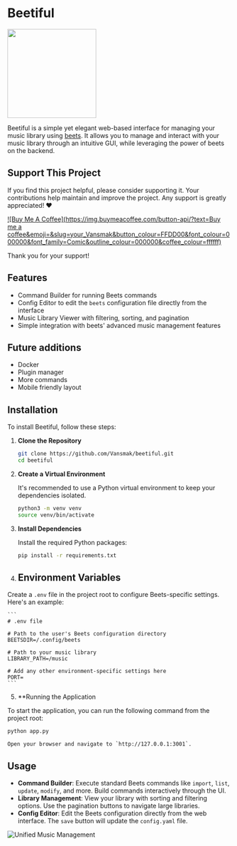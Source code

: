 # Beetiful

<img src="https://github.com/user-attachments/assets/7a8eabb9-bfc4-4f40-a07c-382d382e64f7" width="200" height="200">

Beetiful is a simple yet elegant web-based interface for managing your music library using [beets](https://beets.io/). It allows you to manage and interact with your music library through an intuitive GUI, while leveraging the power of beets on the backend.
## Support This Project

If you find this project helpful, please consider supporting it. Your contributions help maintain and improve the project. Any support is greatly appreciated! ❤️

[![Buy Me A Coffee](https://img.buymeacoffee.com/button-api/?text=Buy me a coffee&emoji=&slug=your_Vansmak&button_colour=FFDD00&font_colour=000000&font_family=Comic&outline_colour=000000&coffee_colour=ffffff)](https://www.buymeacoffee.com/your_username)
  
Thank you for your support!

## Features

- Command Builder for running Beets commands
- Config Editor to edit the `beets` configuration file directly from the interface
- Music Library Viewer with filtering, sorting, and pagination
- Simple integration with beets' advanced music management features

## Future additions
- Docker
- Plugin manager
- More commands
- Mobile friendly layout
## Installation

To install Beetiful, follow these steps:

1. **Clone the Repository**

    ```bash
    git clone https://github.com/Vansmak/beetiful.git
    cd beetiful
    ```

2. **Create a Virtual Environment**

    It's recommended to use a Python virtual environment to keep your dependencies isolated.

    ```bash
    python3 -m venv venv
    source venv/bin/activate
    ```

3. **Install Dependencies**

    Install the required Python packages:

    ```bash
    pip install -r requirements.txt
    ```
4. ## Environment Variables

Create a `.env` file in the project root to configure Beets-specific settings. Here's an example:

    ```
    # .env file

    # Path to the user's Beets configuration directory
    BEETSDIR=/.config/beets

    # Path to your music library
    LIBRARY_PATH=/music

    # Add any other environment-specific settings here
    PORT=
    ```
5. **Running the Application

To start the application, you can run the following command from the project root:

```bash
python app.py

```
    Open your browser and navigate to `http://127.0.0.1:3001`.

## Usage

- **Command Builder**: Execute standard Beets commands like `import`, `list`, `update`, `modify`, and more. Build commands interactively through the UI.
- **Library Management**: View your library with sorting and filtering options. Use the pagination buttons to navigate large libraries.
- **Config Editor**: Edit the Beets configuration directly from the web interface. The `save` button will update the `config.yaml` file.


![Unified Music Management](https://github.com/user-attachments/assets/4bc8887a-aee5-4450-a7f1-799c4eaf8c86)

